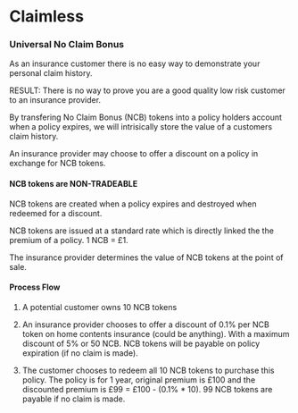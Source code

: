 # Claimless
### Universal No Claim Bonus

As an insurance customer there is no easy way to demonstrate your personal claim history.

RESULT: There is no way to prove you are a good quality low risk customer to an insurance provider.

By transfering No Claim Bonus (NCB) tokens into a policy holders account when a policy expires, we will intrisically store the value of a customers claim history.

An insurance provider may choose to offer a discount on a policy in exchange for NCB tokens.

#### NCB tokens are NON-TRADEABLE
NCB tokens are created when a policy expires and destroyed when redeemed for a discount.

NCB tokens are issued at a standard rate which is directly linked the the premium of a policy. 1 NCB = £1.

The insurance provider determines the value of NCB tokens at the point of sale.

#### Process Flow
1. A potential customer owns 10 NCB tokens

2. An insurance provider chooses to offer a discount of 0.1% per NCB token on home contents insurance (could be anything).  With a maximum discount of 5% or 50 NCB.  NCB tokens will be payable on policy expiration (if no claim is made).

3. The customer chooses to redeem all 10 NCB tokens to purchase this policy.
The policy is for 1 year, original premium is £100 and the discounted premium is £99 = £100 - (0.1% * 10).
99 NCB tokens are payable if no claim is made.

